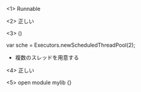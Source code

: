 <1>
Runnable

<2>
正しい

<3>
()

var sche = Executors.newScheduledThreadPool(2);
* 複数のスレッドを用意する

<4>
正しい

<5>
open module mylib {}
